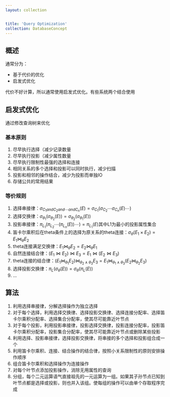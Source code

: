 ```yaml
---
layout: collection


title: 'Query Optimization'
collection: DatabaseConcept
---
```


## 概述

通常分为：
- 基于代价的优化
- 启发式优化

代价不好计算，所以通常使用启发式优化。有些系统两个结合使用

## 启发式优化

通过修改查询树来优化

### 基本原则

1. 尽早执行选择（减少记录数量
2. 尽早执行投影（减少属性数量
3. 尽早执行限制性最强的选择和连接
4. 相同关系的多个选择和投影可以同时执行，减少扫描
5. 投影和相邻的操作结合，减少为投影而单独IO
6. 存储公共的常用结果

### 等价规则

1. 选择串接律：$\sigma_{C_1 and C_2 and \cdots and C_n}(E)=\sigma_{C_1}(\sigma_{C_2}\cdots\sigma_{C_n}(E)\cdots)$
2. 选择交换律：$\sigma_{\theta_1}(\sigma_{\theta_2}(E))=\sigma_{\theta_2}(\sigma_{\theta_1}(E))$
3. 投影串接律：$\pi_{L_1}(\pi_{L_2}\cdots(\pi_{L_n}(E))\cdots) = \pi_{L_1}(E)$其中L1为最小的投影属性集合
4. 笛卡尔乘积后在theta条件上的选择为原关系的theta连接：$\sigma_\theta(E_1\times E_2) = E_1 \Join_\theta E_2$
5. theta连接满足交换律：$E_1\Join_\theta E_2 = E_2\Join_\theta E_1$
6. 自然连接结合律：$(E_1 \Join E_2) \Join E_3 = E_1 \Join (E_2 \Join E_3)$
7. theta连接的结合律：$(E_1 \Join_{\theta_1} E_2) \Join_{\theta_2 \land \theta_3}E_3 = E_1 \Join_{\theta_1 \land \theta_3}(E_2 \Join_{\theta_2} E_3)$
8. 选择投影交换律：$\pi_L(\sigma_\theta(E)) = \sigma_\theta(\pi_L(E))$
9. ...

## 算法

1. 利用选择串接律，分解选择操作为独立选择
2. 对于每个选择，利用选择交换律、选择投影交换律、选择连接分配率、选择笛卡尔乘积分配率、选择集合分配率，使其尽可能靠近叶节点
3. 对于每个投影，利用投影串接律，投影选择交换律，投影连接分配率，投影笛卡尔乘积分配率，投影集合分配率，使其尽可能靠近叶节点或删除某些投影
4. 利用选择、投影串接律，选择投影交换律，将串接的多个选择和投影组合成一个
5. 利用笛卡尔乘积、连接、结合操作的结合律，按照小关系限制性的原则安排操作顺序
6. 组合笛卡尔乘积和选择操作为连接操作
7. 对每个叶节点添加投影操作，消除无用属性的查询
8. 分组，每个二元运算语气直接祖先的一元运算为一组。如果其子孙节点已知到叶节点都是选择或投影，则也并入该组。使每组的操作可以由单个存取程序完成